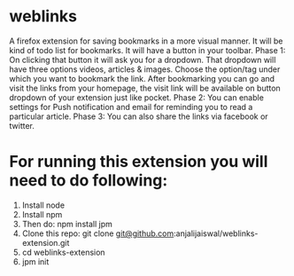 # weblinks
A firefox extension for saving bookmarks in a more visual manner. It will be kind of todo list for bookmarks. It will have a button in your toolbar. 
Phase 1: On clicking that button it will ask you for a dropdown. That dropdown will have three options videos, articles & images. Choose the option/tag under which you want to bookmark the link. After bookmarking you can go and visit the links from your homepage, the visit link will be available on button dropdown of your extension just like pocket. 
Phase 2: You can enable settings for Push notification and email for reminding you to read a particular article. 
Phase 3: You can also share the links via facebook or twitter.

# For running this extension you will need to do following:

1. Install node
2. Install npm
3. Then do: npm install jpm
4. Clone this repo: git clone git@github.com:anjalijaiswal/weblinks-extension.git
5. cd weblinks-extension
6. jpm init
